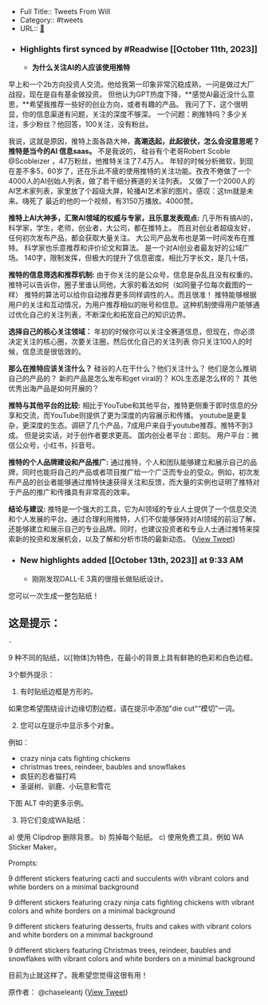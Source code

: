 - Full Title:: Tweets From Will
- Category:: #tweets
- URL:: [🔗](https://twitter.com/FinanceYF5)
- ### Highlights first synced by #Readwise [[October 11th, 2023]]
    - **为什么关注AI的人应该使用推特**

早上和一个2b方向投资人交流。他给我第一印象非常沉稳成熟，一问是做过大厂战投，现在是自有基金做投资。
但他认为GPT热度下降，**感觉AI最近没什么意思，**希望我推荐一些好的创业方向，或者有趣的产品。
我问了下，这个很明显，你的信息渠道有问题，关注的深度不够深。
一个问题：刷推特吗？多少关注，多少粉丝？他回答，100关注，没有粉丝。

我说，这就是原因，推特上面各路大神，**高潮迭起，此起彼伏，怎么会没意思呢？**
**推特是当今的AI 信息saas。**
不是我说的，
硅谷有个老哥Robert Scoble @Scobleizer ，47万粉丝，他推特关注了7.4万人。
年轻的时候分析微软，到现在差不多5，60岁了，还在乐此不疲的使用推特的关注功能。孜孜不倦做了一个4000人的AI创始人列表，做了若干细分赛道的关注列表。
又做了一个2000人的AI艺术家列表，家里放了个超级大屏，轮播AI艺术家的图片。感叹：这tm就是未来。嗨死了
最近的他的一个视频，有3150万播放。4000赞。

**推特上AI大神多，汇聚AI领域的权威与专家，且乐意发表观点:**
几乎所有搞AI的，科学家，学生，老师，创业者，大公司，都在推特上。
而且对创业者超级友好，任何初次发布产品，都会获取大量关注。
大公司产品发布也是第一时间发布在推特。
科学家也乐意推荐和评价论文和算法。
是一个对AI创业者最友好的公域广场。
140字，限制发挥，但极大的提升了信息密度。相比万字长文，是几十倍。

**推特的信息筛选和推荐机制:**
由于你关注的是公众号，信息是杂乱且没有权重的。
推特可以告诉你，圈子里谁认同他，大家的看法如何（如同量子位每次截图的一样）
推特的算法可以给你自动推荐更多同样调性的人。而且很准！
推特能够根据用户的关注和互动情况，为用户推荐相似的账号和信息。这种机制使得用户能够通过优化自己的关注列表，不断深化和拓宽自己的知识边界。

**选择自己的核心关注领域：**
年初的时候你可以关注全赛道信息，但现在，你必须决定关注的核心圈，次要关注圈，然后优化自己的关注列表
你只关注100人的时候，信息流是很低效的。

**那么在推特应该关注什么？**
硅谷的人在干什么？他们关注什么？
他们是怎么推销自己的产品的？
新的产品是怎么发布和get viral的？
KOL生态是怎么样的？
其他优秀出海产品是如何开展的？

**推特与其他平台的比较:**
相比于YouTube和其他平台，推特更侧重于即时信息的分享和交流，而YouTube则提供了更为深度的内容展示和传播。
youtube是更复杂，更深度的生态。调研了几个产品，7成用户来自于youtube推荐。推特不到3成。
但是说实话，对于创作者要求更高。
国内创业者平台：即刻。
用户平台：微信公众号，小红书，抖音号。

**推特的个人品牌建设和产品推广:**
通过推特，个人和团队能够建立和展示自己的品牌，同时也能将自己的产品或者项目推广给一个广泛而专业的受众。例如，初次发布产品的创业者能够通过推特快速获得关注和反馈，而大量的实例也证明了推特对于产品的推广和传播具有非常高的效率。

**结论与建议:**
推特是一个强大的工具，它为AI领域的专业人士提供了一个信息交流和个人发展的平台。通过合理利用推特，人们不仅能够保持对AI领域的前沿了解，还能够建立和展示自己的专业品牌。同时，也建议投资者和专业人士通过推特来探索新的投资和发展机会，以及了解和分析市场的最新动态。 ([View Tweet](https://twitter.com/FinanceYF5/status/1711441029050884292))
- ### New highlights added [[October 13th, 2023]] at 9:33 AM
    - 刚刚发现DALL-E 3真的很擅长做贴纸设计。

您可以一次生成一整包贴纸！

这是提示：
-
    - 
9 种不同的贴纸，以[物体]为特色，在最小的背景上具有鲜艳的色彩和白色边框。

3个额外提示：

1. 有时贴纸边框是方形的。

如果您希望围绕设计边缘切割边框，请在提示中添加"die cut"“模切”一词。

2. 您可以在提示中显示多个对象。

例如：
- crazy ninja cats fighting chickens 
- christmas trees, reindeer, baubles and snowflakes
- 疯狂的忍者猫打鸡
- 圣诞树、驯鹿、小玩意和雪花

下图 ALT 中的更多示例。

3. 将它们变成WA贴纸：

a) 使用 Clipdrop 删除背景。
b) 剪掉每个贴纸。
c) 使用免费工具，例如 WA Sticker Maker。

Prompts:

9 different stickers featuring cacti and succulents with vibrant colors and white borders on a minimal background

9 different stickers featuring crazy ninja cats fighting chickens with vibrant colors and white borders on a minimal background

9 different stickers featuring desserts, fruits and cakes with vibrant colors and white borders on a minimal background

9 different stickers featuring Christmas trees, reindeer, baubles and snowflakes with vibrant colors and white borders on a minimal background

目前为止就这样了。我希望您觉得这很有用！

原作者：
@chaseleantj ([View Tweet](https://twitter.com/FinanceYF5/status/1712322313981677797))
